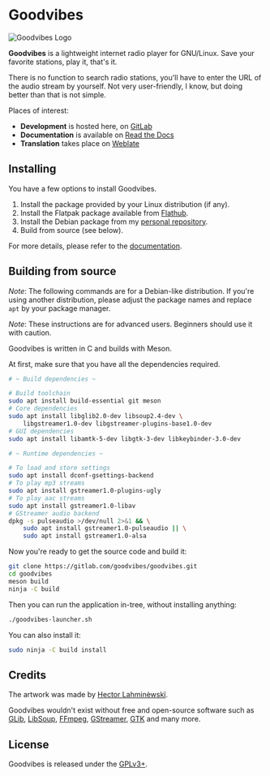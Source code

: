 Goodvibes
=========

![Goodvibes Logo](https://gitlab.com/goodvibes/goodvibes/raw/master/data/icons/hicolor/256x256/apps/io.gitlab.Goodvibes.png)

**Goodvibes** is a lightweight internet radio player for GNU/Linux. Save your
favorite stations, play it, that's it.

There is no function to search radio stations, you'll have to enter the URL of
the audio stream by yourself. Not very user-friendly, I know, but doing better
than that is not simple.

Places of interest:
- **Development** is hosted here, on [GitLab](https://gitlab.com/goodvibes/goodvibes)
- **Documentation** is available on [Read the Docs](https://goodvibes.readthedocs.io)
- **Translation** takes place on [Weblate](https://hosted.weblate.org/projects/goodvibes)



## Installing

You have a few options to install Goodvibes.

1. Install the package provided by your Linux distribution (if any).
2. Install the Flatpak package available from [Flathub][].
3. Install the Debian package from my [personal repository][].
4. Build from source (see below).

For more details, please refer to the [documentation][].

[flathub]: https://flathub.org/apps/details/io.gitlab.Goodvibes
[personal repository]: http://pkg.arnaudr.io
[documentation]: https://goodvibes.readthedocs.io/en/stable/downloads.html



## Building from source

*Note*: The following commands are for a Debian-like distribution. If you're
using another distribution, please adjust the package names and replace `apt`
by your package manager.

*Note*: These instructions are for advanced users. Beginners should use it with
caution.

Goodvibes is written in C and builds with Meson.

At first, make sure that you have all the dependencies required.

```bash
# ~ Build dependencies ~

# Build toolchain
sudo apt install build-essential git meson
# Core dependencies
sudo apt install libglib2.0-dev libsoup2.4-dev \
    libgstreamer1.0-dev libgstreamer-plugins-base1.0-dev
# GUI dependencies
sudo apt install libamtk-5-dev libgtk-3-dev libkeybinder-3.0-dev

# ~ Runtime dependencies ~

# To load and store settings
sudo apt install dconf-gsettings-backend
# To play mp3 streams
sudo apt install gstreamer1.0-plugins-ugly
# To play aac streams
sudo apt install gstreamer1.0-libav
# GStreamer audio backend
dpkg -s pulseaudio >/dev/null 2>&1 && \
    sudo apt install gstreamer1.0-pulseaudio || \
    sudo apt install gstreamer1.0-alsa
```

Now you're ready to get the source code and build it:

```bash
git clone https://gitlab.com/goodvibes/goodvibes.git
cd goodvibes
meson build
ninja -C build
```

Then you can run the application in-tree, without installing anything:

```bash
./goodvibes-launcher.sh
```

You can also install it:

```bash
sudo ninja -C build install
```



## Credits

The artwork was made by [Hector Lahminèwskï](https://lahminewski-lab.net/).

Goodvibes wouldn't exist without free and open-source software such as
[GLib][], [LibSoup][], [FFmpeg][], [GStreamer][], [GTK][] and many more.

[glib]:      https://wiki.gnome.org/Projects/GLib
[libsoup]:   https://wiki.gnome.org/Projects/libsoup
[ffmpeg]:    https://www.ffmpeg.org/
[gstreamer]: https://gstreamer.freedesktop.org/
[gtk]:       https://www.gtk.org/



## License

Goodvibes is released under the [GPLv3+](https://www.gnu.org/licenses/gpl-3.0.html).
